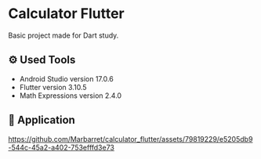 # Calculator Flutter
Basic project made for Dart study.

## ⚙️ Used Tools
- Android Studio version 17.0.6
- Flutter version 3.10.5
- Math Expressions version 2.4.0

## 📱 Application

https://github.com/Marbarret/calculator_flutter/assets/79819229/e5205db9-544c-45a2-a402-753efffd3e73

